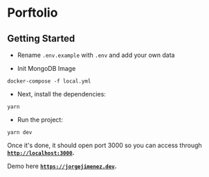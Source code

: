 # Porftolio

## Getting Started

- Rename ```.env.example``` with ```.env``` and add your own data

- Init MongoDB Image

```
docker-compose -f local.yml
```

- Next, install the dependencies:

```
yarn
```

- Run the project:

```
yarn dev
```

Once it's done, it should open port 3000 so you can access through **[`http://localhost:3000`](http://localhost:3000).**

Demo here **[`https://jorgejimenez.dev`](https://jorgejimenez.dev).**

